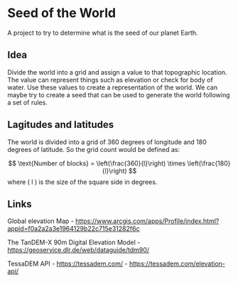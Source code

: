# Seed of the World

A project to try to determine what is the seed of our planet Earth.

## Idea

Divide the world into a grid and assign a value to that topographic location. The value can represent things such as elevation or check for body of water.
Use these values to create a representation of the world. We can maybe try to create a seed that can be used to generate the world following a set of rules.

## Lagitudes and latitudes

The world is divided into a grid of 360 degrees of longitude and 180 degrees of latitude. So the grid count would be defined as:

$$
\text{Number of blocks} = \left(\frac{360}{l}\right) \times \left(\frac{180}{l}\right)
$$
where \( l \) is the size of the square side in degrees.



## Links

Global elevation Map - https://www.arcgis.com/apps/Profile/index.html?appid=f0a2a2a3e1964129b22c715e31282f6c

The TanDEM-X 90m Digital Elevation Model - https://geoservice.dlr.de/web/dataguide/tdm90/

TessaDEM API - https://tessadem.com/ - https://tessadem.com/elevation-api/